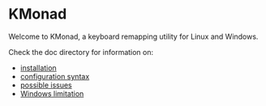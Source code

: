 # KMonad

Welcome to KMonad, a keyboard remapping utility for Linux and Windows.

Check the doc directory for information on:
- [installation](doc/installation.md)
- [configuration syntax](doc/syntax.md)
- [possible issues](doc/issues.md)
- [Windows limitation](doc/why_windows_why.md)



<!-- ## installing -->

<!-- ### linux -->

<!-- #### compile your own -->




<!-- # kmonad -->

<!-- welcome to kmonad! if you are currently running linux and want to experiment -->
<!-- with this new way of defining keyboard layouts, either: -->
<!-- - head over to [releases](https://github.com/david-janssen/kmonad/releases) for -->
<!--   the latest static binary. -->
<!-- - consult the [installation section](readme.md#compiling) -->

<!-- we now have (limited) windows support! look [down below](readme.md#compiling) -->
<!-- for instructions on how to build your windows-version of kmonad, or check out -->
<!-- our [windows binary](https://github.com/david-janssen/kmonad/releases). check -->
<!-- out the [limitations on windows support](readme.md#windows-limitations) below. -->

<!-- ## what is kmonad? -->

<!-- kmonad is a keyboard remapping utility written to provide functionality that -->
<!-- aligns with that provided by the amazing [qmk -->
<!-- firmware](https://github.com/qmk/qmk_firmware/). the qmk firmware is compiled -->
<!-- and installed on programmable keyboards and allows your keyboards to transform -->
<!-- from comfortable clacky ("wahaay!" for mechanical switches) to amazingly useful, -->
<!-- by introducing the ability to overlap various maps of keys, have different -->
<!-- functionality for the same key when held or tapped, or create buttons that can -->
<!-- be tapped multiple times to have different effects. -->

<!-- however, we can't always have our programmable keyboard with us, and i -->
<!-- personally don't like using it with my laptop, because it either becomes a -->
<!-- balancing act, or i have to sit at a table with my laptop uncomfortably far away -->
<!-- from me. additionally, there are loads of people who do not have programmable -->
<!-- keyboards who might enjoy all the bells and whistles that qmk has to offer, and -->
<!-- so `kmonad` was born. -->


<!-- ## getting kmonad -->

<!-- ### binaries -->
<!-- kmonad is written in haskell (with a tiny bit of c). the lovely people over at -->
<!-- https://github.com/nh2/static-haskell-nix have helped me figure how to compile a -->
<!-- static binary that should work basically on any standard 64-bit linux -->
<!-- system. you can find the most recent release [on the releases -->
<!-- page](https://github.com/david-janssen/kmonad/releases). -->

<!-- ### compiling -->
<!-- #### linux -->
<!-- probably the easiest way to compile kmonad is using `stack`. if you do not have `stack` -->
<!-- installed, check https://docs.haskellstack.org/en/stable/readme/ for -->
<!-- instructions on installing it. after compilation, it can be removed again, since -->
<!-- `kmomad` does not need to be recompiled upon configuration. -->

<!-- after potentially installing `stack` and cloning this repo, you can build -->
<!-- `kmonad` by calling: -->
<!-- ``` shell -->
<!-- stack build -->
<!-- ``` -->

<!-- or call the following (currently broken, documentation will be fixed up in the future): -->
<!-- ``` shell -->
<!-- stack haddock --no-haddock-deps -->
<!-- ``` -->
<!-- to build a kmonad binary and the haddock documentation. i have put some effort -->
<!-- into documenting the code if you want to have a look around. it is nowhere near -->
<!-- perfect, and i hope to do more in the future. -->

<!-- `stack` will tell you where it saved the compiled binary after which you can -->
<!-- copy it to somewhere on your path. -->

<!-- #### windows -->
<!-- windows support was added under windows10 using a [haskell platform -->
<!-- installation](https://www.haskell.org/platform/). additionally, you might need -->
<!-- to install [mingw](http://mingw.org/) to provide `gcc` for windows to compile -->
<!-- the c-interface to windows. once both the haskell platform and mingw are -->
<!-- installed and available on the path, compiling kmonad should be identical to -->
<!-- linux, i.e.: -->

<!-- ``` powershell -->
<!-- stack build -->
<!-- ``` -->

<!-- ### packaged on various distros -->

<!-- #### on void linux -->
<!-- you can install `kmonad` via `xbps-install`: -->
<!-- ``` shell -->
<!-- xbps-install -s kmonad -->
<!-- ``` -->

<!-- #### guix -->
<!-- you can install `kmonad` via the `guix` package manager. you will need to copy -->
<!-- the udev rules into place manually. -->

<!-- ``` shell -->
<!-- guix install kmonad -->
<!-- sudo cp $(guix build kmonad)/lib/udev/rules.d/70-kmonad.rules /lib/udev/rules.d/ -->
<!-- ``` -->

<!-- if you use the guix system to manage your entire machine, you will instead want -->
<!-- to install udev rules using something like this in your `config.scm` -->

<!-- ``` scheme -->
<!-- (use-modules (gnu packages haskell-apps)) -->

<!-- (operating-system -->
<!--  ;; ... -->
<!--  (services -->
<!--   (modify-services %desktop-services -->
<!--     (udev-service-type config => -->
<!--       (udev-configuration (inherit config) -->
<!--        (rules (cons kmonad -->
<!--                     (udev-configuration-rules config)))))))) -->
<!-- ``` -->

<!-- ## running -->
<!-- kmonad currently requires 1, and exactly 1 input argument: a path to a -->
<!-- configuration file that describes the keyboard layout to run. for a guide to -->
<!-- writing valid configuration files, [see the -->
<!-- syntax -->
<!-- guide](https://github.com/david-janssen/kmonad/blob/master/doc/syntax_guide.md) -->
<!-- or [some of the examples](https://github.com/david-janssen/kmonad/tree/master/example). -->

<!-- once the compiled binary is on the path, running kmonad is as simple as: -->

<!-- ``` shell -->
<!-- kmonad /path/to/config/file.kbd -->
<!-- ``` -->

<!-- the method of running kmonad under windows is exactly the same: you use the -->
<!-- shell (for example: powershell) to start kmonad. for example, put the compiled -->
<!-- kmonad executable and config file in the same directory, start powershell, cd to -->
<!-- the directory, and run: -->

<!-- ``` powershell -->
<!-- ./kmonad config_file.kbd -->
<!-- ``` -->

<!-- this has the added benefit that, if kmonad experiences issues, you can use your -->
<!-- mouse to close the powershell and hopefully release the keyboard-hook. -->

<!-- note that this interface is extremely provisional and subject to change. -->

<!-- any kind of internal kmonad error that indicates that something has gone -->
<!-- seriously wrong with our representation of the computation will terminate kmonad -->
<!-- and display the error to stdout. it is however not uncommon for kmonad to have -->
<!-- to reacquire a uinput keyboard on resume from suspend. to that extent, any core -->
<!-- io exception will cause kmonad to pause for a second and attempt a restart, ad -->
<!-- infinitum. this means its fine to unplug the mapped keyboard and plug it back -->
<!-- in, without crashing kmonad.  -->

<!-- ## common issues -->

<!-- ### uinput permissions -->
<!-- currently, the only supported operating system is linux. kmonad uses the -->
<!-- `uinput` subsystem to write events to the operating system. if you want to be -->
<!-- able to run kmonad without using sudo (highly recommended to avoid sudo wherever -->
<!-- possible), you will need to ensure that your user is part of the `uinput` group. -->
<!-- on most linux's this can be achieved by: -->

<!-- ``` shell -->
<!-- sudo usermod -ag uinput username -->
<!-- ``` -->

<!-- if the `uinput` group does not exist, check whether your system has an `input` -->
<!-- group and try adding your user to that one instead. if this does not work, -->
<!-- create a new group with: -->

<!-- ``` shell -->
<!-- sudo groupadd uinput -->
<!-- ``` -->

<!-- you then have to add a udev rule (in either `/etc/dev/rules.d` or -->
<!-- `/lib/udev/rules.d`) with the following content: -->

<!-- ``` shell -->
<!-- kernel=="uinput", mode="0660", group="uinput", options+="static_node=uinput" -->
<!-- ``` -->

<!-- additionally, you might need to ensure that the `uinput` drivers are loaded -->
<!-- before starting kmonad, this can be achieved through: -->

<!-- ``` shell -->
<!-- sudo modprobe uinput -->
<!-- ``` -->

<!-- this might have to be repeated whenever you restart your computer. there are -->
<!-- various techniques for getting the `uinput` subsystem to load automatically, but -->
<!-- i didn't manage to get any of them to work. -->

<!-- ### figuring out which event-file corresponds to your keyboard  -->
<!-- sometimes you can find your keyboard listed under `/dev/input/by-id`. if so, -->
<!-- this is by far the best solution, since there is no guarantee that a keyboard -->
<!-- will be assigned the same numbered event-file. if this is not the case, however, -->
<!-- the easiest way to figure out which event-file corresponds to your keyboard is -->
<!-- probably to use the `evtest` linux utility.  -->

<!-- ### getting special characters to work -->
<!-- since kmonad only deals in 'raw', primitive keyboard events, there is no such -->
<!-- thing at that level as a special symbol. instead we emit common keyboard -->
<!-- sequences that the operating system needs to map to special characters. to that -->
<!-- extent, you need to indicate to x11 what key is supposed to trigger a -->
<!-- special-character macro. -->

<!-- there are two ways of doing this: -->
<!-- 1. manually, after launching kmonad, use either `xmodmap` or `setxkbmap` to -->
<!--    indicate to your os that 'right-alt' should be used as the compose key -->
<!--    (support for other compose keys is coming in the future). for example: -->

<!-- ``` shell -->
<!-- # either -->
<!-- xmodmap -e "keysym alt_r = multi_key"  -->
<!-- # or: -->
<!-- setxkbmap option compose:ralt -->
<!-- ``` -->

<!-- it is probably better to use `setxkbmap` here, since it resets your config -->
<!-- before applying modifications, whereas repeated calls to `xmodmap` can run into -->
<!-- errors because you are trying to map to buttons that have already been remapped. -->

<!-- 2. automatically, through the uinput_sink token. if you consult [the syntax -->
<!--    guide](doc/syntax_guide.md#output) you will see exactly how you can provide -->
<!--    kmonad with a shell-command to execute whenever a new uinput sink is created. -->
<!--    this has the added benefit that, whenever we need to recreate the uinput sink -->
<!--    (this is sometimes necessary after resuming from suspend, for example), the -->
<!--    command is automatically called again for you. -->
   
<!-- note that there is a small interval between creating a uinput sink and it -->
<!-- actually being registered by the os, so whether you manually call `setxkbmap` or -->
<!-- use the uinput_sink token to pass a shell command, you need to ensure that it -->
<!-- contains a small period of time for the os to register the keyboard. i have -->
<!-- found that 1 second is more than sufficient, but experiment yourself. -->

<!-- ### windows limitations -->
<!-- #### cannot distinguish between keyboards -->
<!-- the low-level api to the operating system differs significantly between windows -->
<!-- and linux, which means that the windows version is currently more limited in -->
<!-- what it can do. there is an active issue on this topic [over -->
<!-- here](https://github.com/david-janssen/kmonad/issues/10), and if you have -->
<!-- experience with `win32` programming, any help would be greatly appreciated. so -->
<!-- if you want to help, or just want a more technical overview of the windows -->
<!-- limitations head on over there. -->

<!-- currently, we cannot distinguish between different input keyboards, so whereas a -->
<!-- linux version of kmonad can be started for a variety of different keyboards, and -->
<!-- handle them all in different ways, the windows version of kmonad catches *all* -->
<!-- keyboard input signals. the only distinction kmonad makes under windows is -->
<!-- between 'real' keyboard events and simulated keyboard events. anything simulated -->
<!-- is automatically passed on to the os (that is also how kmonad avoids handling -->
<!-- its own simulated output).  -->

<!-- #### no native support for compose sequences -->
<!-- windows does not support the same compose-sequences as x11, meaning that the -->
<!-- special-character-emitting macros won't work out of the box. luckily there is -->
<!-- [wincompose](https://github.com/samhocevar/wincompose), a windows utility that -->
<!-- maps compose-key sequences to special characters. they say they have full -->
<!-- support for all x11 based compose-sequences, and in my limited test i did not -->
<!-- run into any problems. we currently do not support remapping the compose-key -->
<!-- internally, but the kmonad default lines up with the x11 default and the -->
<!-- wincompose default (right alt). -->

<!-- **note**: for wincompose to work with kmonad you *have* to enable support for -->
<!-- handling injected key events, which is *off* by default. -->

<!-- #### no idea how this interacts with ahk -->
<!-- since kmonad essentially grabs *all* standard keyboard input and lets through -->
<!-- only simulated events, there is no guarantee at all of this playing nice with -->
<!-- autohotkey at the moment. additionally, i am not entirely sure how windows deals -->
<!-- with its low-level keyboard hooks and how ahk tries to get at keyboard input, -->
<!-- but it might even be the case that different startup-orders could result in -->
<!-- different behavior. i have no experience with ahk at all, and rarely use -->
<!-- windows. if you run into any issues, please file them, and i'm sure that in time -->
<!-- we can resolve everything. -->

<!-- ### why can't i remap the fn key on my laptop? -->
<!-- many laptops have a fn key that mimics some of the functionality that kmonad -->
<!-- tries to offer: it changes the mapping of certain keys, like creating a numpad -->
<!-- in the middle of the laptop keyboard. this remapping happens in the hardware, -->
<!-- before any event is ever registered with the operating system, therefore kmonad -->
<!-- has no way to 'get' at any of those events. this means that we cannot remap them -->
<!-- in any way. -->
